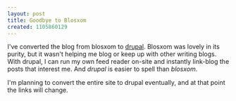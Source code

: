 ```yaml
---
layout: post
title: Goodbye to Blosxom
created: 1105860129
---
```

I've converted the blog from blosxom to [drupal](http://drupal.org).  Blosxom was lovely in its purity, but it wasn't helping me blog or keep up with other writing blogs.  With drupal, I can run my own feed reader on-site and instantly link-blog the posts that interest me.  And _drupal_ is easier to spell than _blosxom_.

I'm planning to convert the entire site to drupal eventually, and at that point the links will change.
